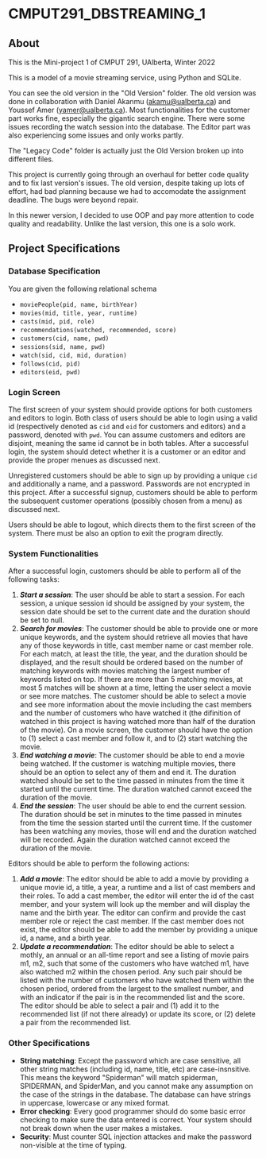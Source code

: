 # CMPUT291_DBSTREAMING_1

## About
This is the Mini-project 1 of CMPUT 291, UAlberta, Winter 2022

This is a model of a movie streaming service, using Python and SQLite.

You can see the old version in the "Old Version" folder. The old version was done in collaboration with Daniel Akanmu (akamu@ualberta.ca) and Youssef Amer (yamer@ualberta.ca). Most functionalities for the customer part works fine, especially the gigantic search engine. There were some issues recording the watch session into the database. The Editor part was also experiencing some issues and only works partly.

The "Legacy Code" folder is actually just the Old Version broken up into different files.

This project is currently going through an overhaul for better code quality and to fix last version's issues. The old version, despite taking up lots of effort, had bad planning because we had to accomodate the assignment deadline. The bugs were beyond repair.

In this newer version, I decided to use OOP and pay more attention to code quality and readability. Unlike the last version, this one is a solo work.

## Project Specifications

### Database Specification
You are given the following relational schema
- `moviePeople(pid, name, birthYear)`
- `movies(mid, title, year, runtime)`
- `casts(mid, pid, role)`
- `recommendations(watched, recommended, score)`
- `customers(cid, name, pwd)`
- `sessions(sid, name, pwd)`
- `watch(sid, cid, mid, duration)`
- `follows(cid, pid)`
- `editors(eid, pwd)`

### Login Screen
The first screen of your system should provide options for both customers and editors to login. Both class of users should be able to login using a valid id (respectively denoted as `cid` and `eid` for
customers and editors) and a password, denoted with `pwd`. You can assume customers and editors are disjoint, meaning the same id cannot be in both tables. After a successful login, the system should
detect whether it is a customer or an editor and provide the proper menues as discussed next.

Unregistered customers should be able to sign up by providing a unique `cid` and additionally a name, and a password. Passwords are not encrypted in this project. After a successful signup, customers
should be able to perform the subsequent customer operations (possibly chosen from a menu) as discussed next.

Users should be able to logout, which directs them to the first screen of the system. There must be also an option to exit the program directly.

### System Functionalities
After a successful login, customers should be able to perform all of the following tasks:
1. ***Start a session***: The user should be able to start a session. For each session, a unique session id should be assigned by your system, the session date should be set to the current date and the
   duration should be set to null.
2. ***Search for movies***: The customer should be able to provide one or more unique keywords, and the system should retrieve all movies that have any of those keywords in title, cast member name or
   cast member role. For each match, at least the title, the year, and the duration should be displayed, and the result should be ordered based on the number of matching keywords with movies matching
   the largest number of keywords listed on top. If there are more than 5 matching movies, at most 5 matches will be shown at a time, letting the user select a movie or see more matches. The customer
   should be able to select a movie and see more information about the movie including the cast members and the number of customers who have watched it (the difinition of watched in this project is
   having watched more than half of the duration of the movie). On a movie screen, the customer should have the option to (1) select a cast member and follow it, and to (2) start watching the movie.
3. ***End watching a movie***: The customer should be able to end a movie being watched. If the customer is watching multiple movies, there should be an option to select any of them and end it. The
   duration watched should be set to the time passed in minutes from the time it started until the current time. The duration watched cannot exceed the duration of the movie.
4. ***End the session***: The user should be able to end the current session. The duration should be set in minutes to the time passed in minutes from the time the session started until the current time.
   If the customer has been watching any movies, those will end and the duration watched will be recorded. Again the duration watched cannot exceed the duration of the movie.

Editors should be able to perform the following actions:
1. ***Add a movie***: The editor should be able to add a movie by providing a unique movie id, a title, a year, a runtime and a list of cast members and their roles. To add a cast member, the editor
   will enter the id of the cast member, and your system will look up the member and will display the name and the birth year. The editor can confirm and provide the cast member role or reject the cast
   member. If the cast member does not exist, the editor should be able to add the member by providing a unique id, a name, and a birth year.
2. ***Update a recommendation***: The editor should be able to select a mothly, an annual or an all-time report and see a listing of movie pairs m1, m2, such that some of the customers who have watched m1,
   have also watched m2 within the chosen period. Any such pair should be listed with the number of customers who have watched them within the chosen period, ordered from the largest to the smallest number,
   and with an indicator if the pair is in the recommended list and the score. The editor should be able to select a pair and (1) add it to the recommended list (if not there already) or update its score,
   or (2) delete a pair from the recommended list.

### Other Specifications
- **String matching**: Except the password which are case sensitive, all other string matches (including id, name, title, etc) are case-insnsitive. This means the keyword "Spiderman" will match spiderman,
  SPIDERMAN, and SpiderMan, and you cannot make any assumption on the case of the strings in the database. The database can have strings in uppercase, lowercase or any mixed format.
- **Error checking**: Every good programmer should do some basic error checking to make sure the data entered is correct. Your system should not break down when the user makes a mistakes.
- **Security**: Must counter SQL injection attackes and make the password non-visible at the time of typing.